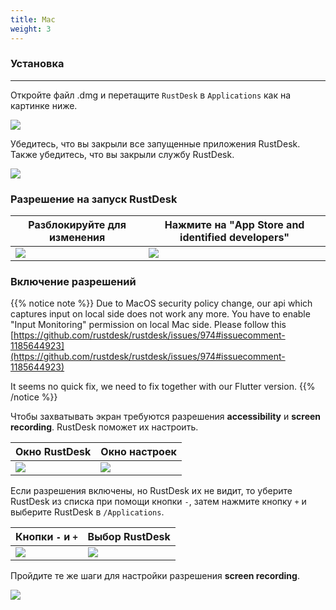 ```yaml
---
title: Mac 
weight: 3
---
```


### Установка
------

Откройте файл .dmg и перетащите `RustDesk` в `Applications` как на картинке ниже.

![](/docs/en/manual/mac/images/dmg.png)

Убедитесь, что вы закрыли все запущенные приложения RustDesk. Также убедитесь, что вы закрыли службу RustDesk.

![](/docs/en/manual/mac/images/tray.png)

### Разрешение на запуск RustDesk

| Разблокируйте для изменения | Нажмите на "App Store and identified developers" |
| ---- | ---- |
|![](/docs/en/manual/mac/images/allow2.png)|![](/docs/en/manual/mac/images/allow.png)|

### Включение разрешений

{{% notice note %}}
Due to MacOS security policy change, our api which captures input on local side does not work any
more. You have to enable "Input Monitoring" permission on local Mac side.
Please follow this
[https://github.com/rustdesk/rustdesk/issues/974#issuecomment-1185644923](https://github.com/rustdesk/rustdesk/issues/974#issuecomment-1185644923)

It seems no quick fix, we need to fix together with our Flutter version.
{{% /notice %}}

Чтобы захватывать экран требуются разрешения **accessibility** и **screen recording**. RustDesk поможет их настроить.

| Окно RustDesk | Окно настроек |
| ---- | ---- |
|![](/docs/en/manual/mac/images/acc.png)|![](/docs/en/manual/mac/images/acc3.png?v2)|

Если разрешения включены, но RustDesk их не видит, то уберите RustDesk из списка при помощи кнопки `-`, затем нажмите кнопку `+` и выберите RustDesk в `/Applications`.

| Кнопки `-` и `+` | Выбор RustDesk |
| ---- | ---- |
|![](/docs/en/manual/mac/images/acc2.png)|![](/docs/en/manual/mac/images/add.png?v2)|

Пройдите те же шаги для настройки разрешения **screen recording**.

![](/docs/en/manual/mac/images/screen.png?v2)
